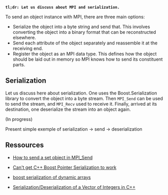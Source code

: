 <!--
title: Send an object via MPI using serialization
slug: notes/mpi-using-serialization
date: 2023-03-27
description: Send an object via MPI using serialization.
categories: C++, MPI
-->

**`tl;dr: Let us discuss about MPI and serialization.`**

To send an object instance with MPI, there are three main options:

- Serialize the object into a byte string and send that. This involves converting the object into a binary format that can be reconstructed elsewhere.
- Send each attribute of the object separately and reassemble it at the receiving end.
- Register the object as an MPI data type. This defines how the object should be laid out in memory so MPI knows how to send its constituent parts.

## Serialization

Let us discuss here about serialization. One uses the Boost.Serialization library to convert the object into a byte stream. Then `MPI_Send` can be used to send the stream, and `MPI_Recv` used to receive it. Finally, arrived at its destination, one deserialize the stream into an object again.

(In progress)

Present simple exemple of serialization → send → deserialization

## Ressources

- [How to send a set object in MPI_Send](https://stackoverflow.com/questions/31014044/how-to-send-a-set-object-in-mpi-send)

- [Can't get C++ Boost Pointer Serialization to work](https://stackoverflow.com/questions/28901596/cant-get-c-boost-pointer-serialization-to-work)

- [boost serialization of dynamic arrays](https://stackoverflow.com/questions/21408521/boost-serialization-of-dynamic-arrays)

- [Serialization/Deserialization of a Vector of Integers in C++](https://stackoverflow.com/questions/51230764/serialization-deserialization-of-a-vector-of-integers-in-c)
